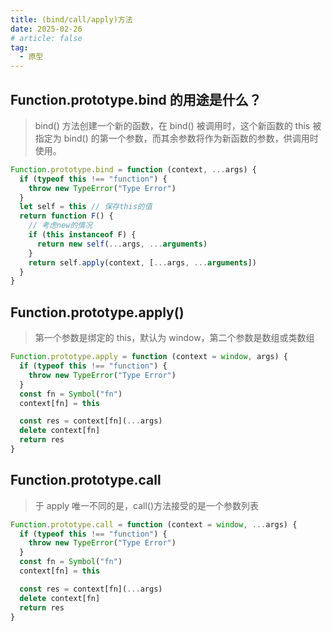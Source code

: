 ```yaml
---
title: (bind/call/apply)方法
date: 2025-02-26
# article: false
tag:
  - 原型
---
```


## Function.prototype.bind 的用途是什么？

> bind() 方法创建一个新的函数，在 bind() 被调用时，这个新函数的 this 被指定为 bind() 的第一个参数，而其余参数将作为新函数的参数，供调用时使用。

```js
Function.prototype.bind = function (context, ...args) {
  if (typeof this !== "function") {
    throw new TypeError("Type Error")
  }
  let self = this // 保存this的值
  return function F() {
    // 考虑new的情况
    if (this instanceof F) {
      return new self(...args, ...arguments)
    }
    return self.apply(context, [...args, ...arguments])
  }
}
```

## Function.prototype.apply()

> 第一个参数是绑定的 this，默认为 window，第二个参数是数组或类数组

```js
Function.prototype.apply = function (context = window, args) {
  if (typeof this !== "function") {
    throw new TypeError("Type Error")
  }
  const fn = Symbol("fn")
  context[fn] = this

  const res = context[fn](...args)
  delete context[fn]
  return res
}
```

## Function.prototype.call

> 于 apply 唯一不同的是，call()方法接受的是一个参数列表

```js
Function.prototype.call = function (context = window, ...args) {
  if (typeof this !== "function") {
    throw new TypeError("Type Error")
  }
  const fn = Symbol("fn")
  context[fn] = this

  const res = context[fn](...args)
  delete context[fn]
  return res
}
```
